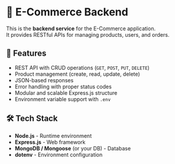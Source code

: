 # 🛒 E-Commerce Backend

This is the **backend service** for the E-Commerce application.  
It provides RESTful APIs for managing products, users, and orders.  

## 🚀 Features
- REST API with CRUD operations (`GET`, `POST`, `PUT`, `DELETE`)
- Product management (create, read, update, delete)
- JSON-based responses
- Error handling with proper status codes
- Modular and scalable Express.js structure
- Environment variable support with `.env`

## 🛠️ Tech Stack
- **Node.js** - Runtime environment
- **Express.js** - Web framework
- **MongoDB / Mongoose** (or your DB) - Database
- **dotenv** - Environment configuration

